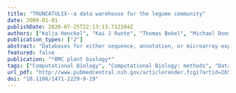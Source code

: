 ```yaml
---
title: "TRUNCATULIX--a data warehouse for the legume community"
date: 2009-01-01
publishDate: 2020-07-25T22:13:13.712204Z
authors: ["Kolja Henckel", "Kai J Runte", "Thomas Bekel", "Michael Dondrup", "Tobias Jakobi", "Helge Küster", "Alexander Goesmann"]
publication_types: ["2"]
abstract: "Databases for either sequence, annotation, or microarray experiments data are extremely beneficial to the research community, as they centrally gather information from experiments performed by different scientists. However, data from different sources develop their full capacities only when combined. The idea of a data warehouse directly adresses this problem and solves it by integrating all required data into one single database - hence there are already many data warehouses available to genetics. For the model legume Medicago truncatula, there is currently no such single data warehouse that integrates all freely available gene sequences, the corresponding gene expression data, and annotation information. Thus, we created the data warehouse TRUNCATULIX, an integrative database of Medicago truncatula sequence and expression data."
featured: false
publication: "*BMC plant biology*"
tags: ["Computational Biology", "Computational Biology: methods", "Databases", "Genetic", "User-Computer Interface", "Database Management Systems", "Medicago truncatula", "Medicago truncatula: genetics"]
url_pdf: "http://www.pubmedcentral.nih.gov/articlerender.fcgi?artid=2654896&tool=pmcentrez&rendertype=abstract"
doi: "10.1186/1471-2229-9-19"
---
```


